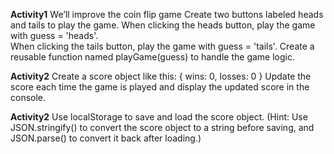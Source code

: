 **Activity1**
We’ll improve the coin flip game
  Create two buttons labeled heads and tails to play the game.
  When clicking the heads button, play the game with guess = 'heads'.  
  When clicking the tails button, play the game with guess = 'tails'.
  Create a reusable function named playGame(guess) to handle the game logic.
  
**Activity2**
Create a score object like this:
{ wins: 0, losses: 0 }
Update the score each time the game is played and display the updated score in the console.

**Activity2**
Use localStorage to save and load the score object.
(Hint: Use JSON.stringify() to convert the score object to a string before saving, and JSON.parse() to convert it back after loading.)
